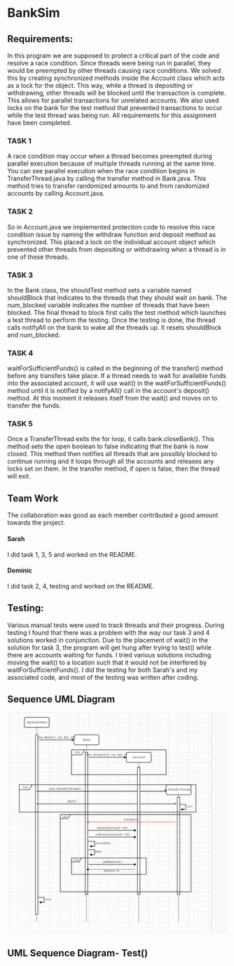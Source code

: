 # BankSim

## Requirements:
In this program we are supposed to protect a critical part of the code and resolve a race condition. Since threads were being run in parallel, they would be preempted by other threads causing race conditions. We solved this by creating synchronized methods inside the Account class which acts as a lock for the object. This way, while a thread is depositing or withdrawing, other threads will be blocked until the transaction is complete. This allows for parallel transactions for unrelated accounts. We also used locks on the bank for the test method that prevented transactions to occur while the test thread was being run. All requirements for this assignment have been completed.


### TASK 1
A race condition may occur when a thread becomes preempted during parallel execution because of multiple threads running at the same time.
You can see parallel execution when the race condition begins in TransferThread.java by calling the transfer method in Bank.java.
This method tries to transfer randomized amounts to and from randomized accounts by calling Account.java.

### TASK 2

So in Account.java we implemented protection code to resolve this race condition issue by naming the withdraw function and deposit
method as synchronized. This placed a lock on the individual account object which prevented other threads from depositing or withdrawing when a thread is in one of these threads.

### TASK 3

In the Bank class, the shouldTest method sets a variable named shouldBlock that indicates to the threads that they should wait on bank. The num_blocked variable indicates the number of threads that have been blocked. The final thread to block first calls the test method which launches a test thread to perform the testing. Once the testing is done, the thread calls notifyAll on the bank to wake all the threads up. It resets shouldBlock and num_blocked.

### TASK 4
waitForSufficientFunds() is called in the beginning of the transfer() method before any transfers take place. 
If a thread needs to wait for available funds into the associated account, it will use wait() in the waitForSufficientFunds() method until it is notified by a notifyAll() call in the account's deposit() method. At this moment it releases itself from the wait() and moves on to transfer the funds. 


### TASK 5

Once a TransferThread exits the for loop, it calls bank.closeBank(). This method sets the open boolean to false indicating that the bank is now closed. This method then notifies all threads that are possibly blocked to continue running and it loops through all the accounts and releases any locks set on them. In the transfer method, if open is false, then the thread will exit.

## Team Work
The collaboration was good as each member contributed a good amount towards the project.

#### Sarah
I did task 1, 3, 5 and worked on the README.

#### Dominic 
I did task 2, 4, testing and worked on the README.

## Testing:
Various manual tests were used to track threads and their progress. During testing I found that there was a problem with the way our task 3 and 4 solutions worked in conjunction. 
Due to the placement of wait() in the solution for task 3, the program will get hung after trying to test() while there are accounts waiting for funds. I tried various solutions including moving the wait() to a location such that it would not be interfered by waitForSufficientFunds(). 
I did the testing for both Sarah's and my associated code, and most of the testing was written after coding. 


## Sequence UML Diagram

![](https://github.com/3296Spring2020/banksim-multithreading-02-noshin-taraska-team/blob/newBranch/lab5UML.PNG?raw=true)


## UML Sequence Diagram- Test() 



